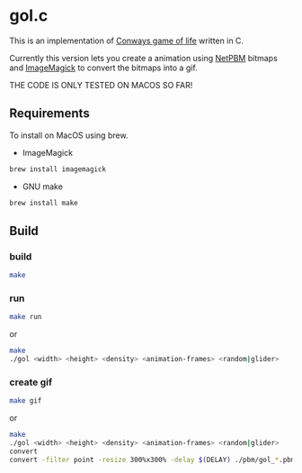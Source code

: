 # gol.c
This is an implementation of [Conways game of life](https://en.wikipedia.org/wiki/Conway%27s_Game_of_Life) written in C.

Currently this version lets you create a animation using [NetPBM](https://en.wikipedia.org/wiki/Netpbm) bitmaps and [ImageMagick](https://en.wikipedia.org/wiki/ImageMagick) to convert the bitmaps into a gif.

THE CODE IS ONLY TESTED ON MACOS SO FAR!

## Requirements
To install on MacOS using brew.

- ImageMagick
```bash
brew install imagemagick
```

- GNU make
```bash
brew install make
```


## Build
### build
```bash
make
```

### run
```bash
make run
```
or
```bash
make
./gol <width> <height> <density> <animation-frames> <random|glider>
```

### create gif
```bash
make gif
```

or

```bash
make
./gol <width> <height> <density> <animation-frames> <random|glider>
convert
convert -filter point -resize 300%x300% -delay $(DELAY) ./pbm/gol_*.pbm gol.gif
```


